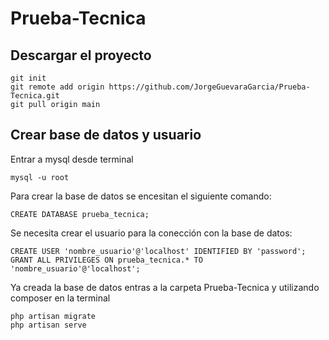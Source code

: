 # Prueba-Tecnica

Descargar el proyecto
-
```
git init
git remote add origin https://github.com/JorgeGuevaraGarcia/Prueba-Tecnica.git
git pull origin main
```

Crear base de datos y usuario 
- 
Entrar a mysql desde terminal
```
mysql -u root
```
Para crear la base de datos se encesitan el siguiente comando:
```
CREATE DATABASE prueba_tecnica;
```
Se necesita crear el usuario para la conección con la base de datos:
```
CREATE USER 'nombre_usuario'@'localhost' IDENTIFIED BY 'password';
GRANT ALL PRIVILEGES ON prueba_tecnica.* TO 'nombre_usuario'@'localhost';
```
Ya creada la base de datos entras a la carpeta Prueba-Tecnica y utilizando composer en la terminal
```
php artisan migrate
php artisan serve
```
